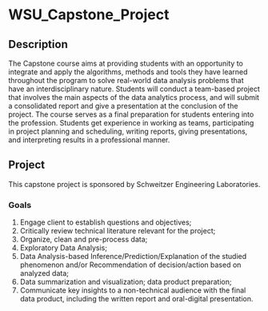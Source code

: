 # WSU_Capstone_Project

## Description
The Capstone course aims at providing students with an opportunity to integrate and apply the
algorithms, methods and tools they have learned throughout the program to solve real-world data
analysis problems that have an interdisciplinary nature. Students will conduct a team-based project
that involves the main aspects of the data analytics process, and will submit a consolidated report
and give a presentation at the conclusion of the project. The course serves as a final preparation for
students entering into the profession. Students get experience in working as teams, participating in
project planning and scheduling, writing reports, giving presentations, and interpreting results in a
professional manner.

## Project
This capstone project is sponsored by Schweitzer Engineering Laboratories.
### Goals
1) Engage client to establish questions and objectives;
2) Critically review technical literature relevant for the project;
3) Organize, clean and pre-process data;
4) Exploratory Data Analysis;
5) Data Analysis-based Inference/Prediction/Explanation of the studied phenomenon and/or
Recommendation of decision/action based on analyzed data;
6) Data summarization and visualization; data product preparation;
7) Communicate key insights to a non-technical audience with the final data product, including the
written report and oral-digital presentation.

